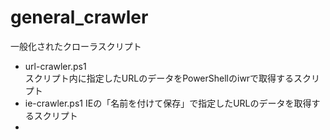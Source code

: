 # general_crawler
一般化されたクローラスクリプト

* url-crawler.ps1  
 スクリプト内に指定したURLのデータをPowerShellのiwrで取得するスクリプト
* ie-crawler.ps1
 IEの「名前を付けて保存」で指定したURLのデータを取得するスクリプト
* 
